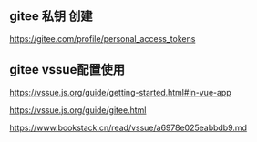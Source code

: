 ## gitee 私钥 创建

https://gitee.com/profile/personal_access_tokens

## gitee vssue配置使用

https://vssue.js.org/guide/getting-started.html#in-vue-app

https://vssue.js.org/guide/gitee.html

https://www.bookstack.cn/read/vssue/a6978e025eabbdb9.md

